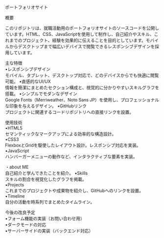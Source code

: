 ポートフォリオサイト

概要

このリポジトリは、就職活動用のポートフォリオサイトのソースコードを公開しています。HTML、CSS、JavaScriptを使用して制作し、自己紹介やスキル、これまでのプロジェクト、経験を効果的に伝えることを目的としています。モバイルからデスクトップまで幅広いデバイスで閲覧できるレスポンシブデザインを採用しています。

主な特徴<br>
	•レスポンシブデザイン<br>
モバイル、タブレット、デスクトップ対応で、どのデバイスからでも快適に閲覧可能。
	•直感的なUI/UX<br>
情報を簡潔にまとめたセクション構成と、視覚的に分かりやすいスキルグラフを搭載。
	•シンプルでモダンなデザイン<br>
Google Fonts（Merriweather、Noto Sans JP）を使用し、プロフェッショナルな印象を与えるデザイン。
	•GitHubリンク<br>
プロジェクトに関連するコードリポジトリへの直接リンクを設置。

使用技術<br>
	•HTML5<br>
セマンティックなマークアップによる効率的な構造設計。<br>
	•CSS3<br>
FlexboxとGridを駆使したレイアウト設計。レスポンシブ対応を実装。<br>
	•JavaScript<br>
ハンバーガーメニューの動作など、インタラクティブな要素を実装。<br>

	
	
・about ME<br>
自己紹介と学んできたことを紹介。
	•Skills<br>
スキルの割合を視覚化したグラフを掲載。<br>
	•Projects<br>
これまでのプロジェクトや成果物を紹介し、GitHubへのリンクを設置。<br>
	•Timeline<br>
自分の活動を時系列でまとめたタイムライン。<br>

今後の改良予定<br>
	•フォーム機能の実装（お問い合わせ用）<br>
	•ダークモードの対応<br>
	•サーバーサイドの実装（バックエンド対応）<br>
